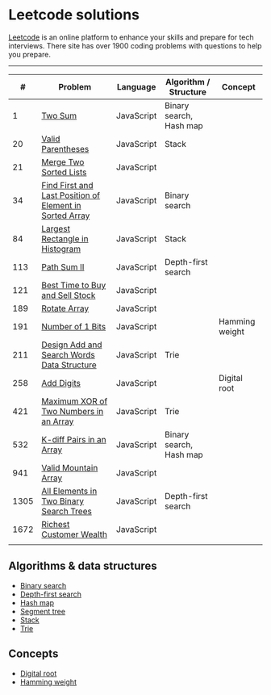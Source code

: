 # Leetcode solutions

[Leetcode](https://leetcode.com/) is an online platform to enhance your skills and prepare for tech interviews. There site has over 1900 coding problems with questions to help you prepare.

---

| #    | Problem                                                                | Language   | Algorithm / Structure   | Concept        |
|------|------------------------------------------------------------------------|------------|-------------------------|----------------|
| 1    | [Two Sum](problems/1/)                                                 | JavaScript | Binary search, Hash map |                |
| 20   | [Valid Parentheses](problems/20/)                                      | JavaScript | Stack                   |                |
| 21   | [Merge Two Sorted Lists](problems/21/)                                 | JavaScript |                         |                |
| 34   | [Find First and Last Position of Element in Sorted Array](problems/34) | JavaScript | Binary search           |                |
| 84   | [Largest Rectangle in Histogram](problems/84/)                         | JavaScript | Stack                   |                |
| 113  | [Path Sum II](problems/113/)                                           | JavaScript | Depth-first search      |                |
| 121  | [Best Time to Buy and Sell Stock](problems/121/)                       | JavaScript |                         |                |
| 189  | [Rotate Array](problems/189/)                                          | JavaScript |                         |                |
| 191  | [Number of 1 Bits](problems/191/)                                      | JavaScript |                         | Hamming weight |
| 211  | [Design Add and Search Words Data Structure](problems/211/)            | JavaScript | Trie                    |                |
| 258  | [Add Digits](problems/258/)                                            | JavaScript |                         | Digital root   |
| 421  | [Maximum XOR of Two Numbers in an Array](problems/421/)                | JavaScript | Trie                    |                |
| 532  | [K-diff Pairs in an Array](problems/532/)                              | JavaScript | Binary search, Hash map |                |
| 941  | [Valid Mountain Array](problems/941/)                                  | JavaScript |                         |                |
| 1305 | [All Elements in Two Binary Search Trees](problems/1305/)              | JavaScript | Depth-first search      |                |
| 1672 | [Richest Customer Wealth](problems/1672/)                              | JavaScript |                         |                |
|      |                                                                        |            |                         |                |

## Algorithms & data structures

* [Binary search](https://en.wikipedia.org/wiki/Binary_search_algorithm)
* [Depth-first search](https://en.wikipedia.org/wiki/Depth-first_search)
* [Hash map](https://en.wikipedia.org/wiki/Hash_table)
* [Segment tree](https://en.wikipedia.org/wiki/Segment_tree)
* [Stack](https://en.wikipedia.org/wiki/Stack_(abstract_data_type))
* [Trie](https://en.wikipedia.org/wiki/Trie)

## Concepts

* [Digital root](https://en.wikipedia.org/wiki/Digital_root)
* [Hamming weight](https://en.wikipedia.org/wiki/Hamming_weight)
